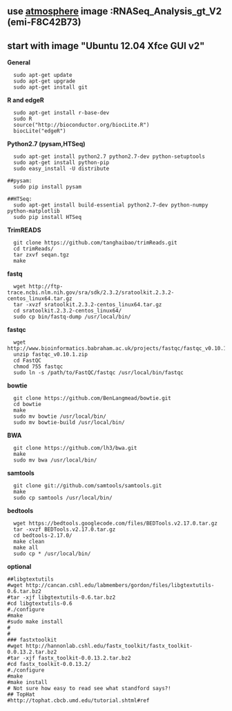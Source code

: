 use <a href="" title="atmosphere"> atmosphere</a> image :RNASeq_Analysis_gt_V2 (emi-F8C42B73)
-----------------------------------------------

start with image "Ubuntu 12.04 Xfce GUI v2"
--------------------------------------------

**General**

```shell
  sudo apt-get update
  sudo apt-get upgrade
  sudo apt-get install git
```

**R and edgeR**

```shell
  sudo apt-get install r-base-dev
  sudo R
  source("http://bioconductor.org/biocLite.R")
  biocLite("edgeR")
```

**Python2.7 (pysam,HTSeq)**

```shell
  sudo apt-get install python2.7 python2.7-dev python-setuptools
  sudo apt-get install python-pip
  sudo easy_install -U distribute

##pysam:
  sudo pip install pysam

##HTSeq:
  sudo apt-get install build-essential python2.7-dev python-numpy python-matplotlib
  sudo pip install HTSeq
```

**TrimREADS**

```shell
  git clone https://github.com/tanghaibao/trimReads.git
  cd trimReads/
  tar zxvf seqan.tgz
  make
```

**fastq**

```shell
  wget http://ftp-trace.ncbi.nlm.nih.gov/sra/sdk/2.3.2/sratoolkit.2.3.2-centos_linux64.tar.gz
  tar -xvzf sratoolkit.2.3.2-centos_linux64.tar.gz
  cd sratoolkit.2.3.2-centos_linux64/
  sudo cp bin/fastq-dump /usr/local/bin/
```

**fastqc**

```shell
  wget http://www.bioinformatics.babraham.ac.uk/projects/fastqc/fastqc_v0.10.1.zip
  unzip fastqc_v0.10.1.zip
  cd FastQC
  chmod 755 fastqc
  sudo ln -s /path/to/FastQC/fastqc /usr/local/bin/fastqc
```

**bowtie**

```shell
  git clone https://github.com/BenLangmead/bowtie.git
  cd bowtie
  make
  sudo mv bowtie /usr/local/bin/
  sudo mv bowtie-build /usr/local/bin/
```
**BWA**

```shell
  git clone https://github.com/lh3/bwa.git
  make
  sudo mv bwa /usr/local/bin/
```

**samtools**

```shell
  git clone git://github.com/samtools/samtools.git  
  make
  sudo cp samtools /usr/local/bin/
```

**bedtools**

```shell
  wget https://bedtools.googlecode.com/files/BEDTools.v2.17.0.tar.gz
  tar -xvzf BEDTools.v2.17.0.tar.gz
  cd bedtools-2.17.0/
  make clean
  make all
  sudo cp * /usr/local/bin/
```

**optional**

```shell
##libgtextutils
#wget http://cancan.cshl.edu/labmembers/gordon/files/libgtextutils-0.6.tar.bz2
#tar -xjf libgtextutils-0.6.tar.bz2
#cd libgtextutils-0.6
#./configure
#make
#sudo make install
#
#
### fastxtoolkit
#wget http://hannonlab.cshl.edu/fastx_toolkit/fastx_toolkit-0.0.13.2.tar.bz2
#tar -xjf fastx_toolkit-0.0.13.2.tar.bz2
#cd fastx_toolkit-0.0.13.2/
#./configure
#make
#make install
# Not sure how easy to read see what standford says?!
## TopHat
#http://tophat.cbcb.umd.edu/tutorial.shtml#ref
```

